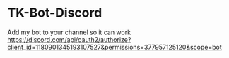 # TK-Bot-Discord

Add my bot to your channel so it can work  https://discord.com/api/oauth2/authorize?client_id=1180901345193107527&permissions=377957125120&scope=bot
